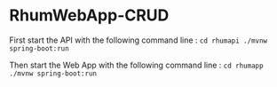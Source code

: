 # RhumWebApp-CRUD

First start the API with the following command line :
`cd rhumapi
./mvnw spring-boot:run`

Then start the Web App with the following command line :
`cd rhumapp
./mvnw spring-boot:run`
